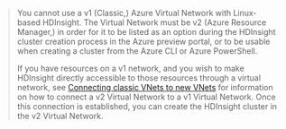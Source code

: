 > You cannot use a v1 (Classic,) Azure Virtual Network with Linux-based HDInsight. The Virtual Network must be v2 (Azure Resource Manager,) in order for it to be listed as an option during the HDInsight cluster creation process in the Azure preview portal, or to be usable when creating a cluster from the Azure CLI or Azure PowerShell.
> 
> If you have resources on a v1 network, and you wish to make HDInsight directly accessible to those resources through a virtual network, see [Connecting classic VNets to new VNets](../virtual-network/virtual-networks-arm-asm-s2s.md) for information on how to connect a v2 Virtual Network to a v1 Virtual Network. Once this connection is established, you can create the HDInsight cluster in the v2 Virtual Network.